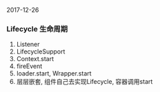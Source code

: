 2017-12-26
### Lifecycle 生命周期
1. Listener
2. LifecycleSupport
3. Context.start
4. fireEvent
5. loader.start, Wrapper.start
6. 层层嵌套, 组件自己去实现Lifecycle, 容器调用start
